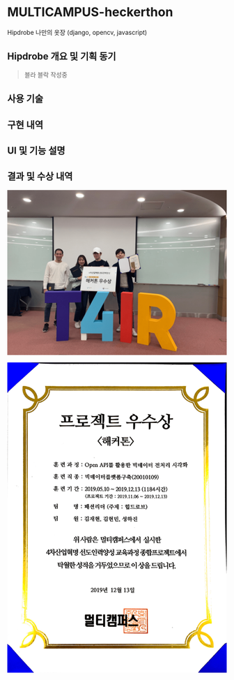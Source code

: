 # MULTICAMPUS-heckerthon
Hipdrobe 나만의 옷장 (django, opencv, javascript)

## Hipdrobe 개요 및 기획 동기

> 블라 블락 작성중

## 사용 기술

## 구현 내역

## UI 및 기능 설명

## 결과 및 수상 내역



![image-20191215105457093](assets/image-20191215105457093.png)





![image-20191215105616027](assets/image-20191215105616027.png)